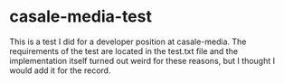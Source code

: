 # casale-media-test

This is a test I did for a developer position at casale-media. The requirements of the test are located in the test.txt file and the implementation itself turned out weird for these reasons, but I thought I would add it for the record.
